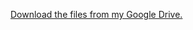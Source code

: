 <a href="https://drive.google.com/drive/folders/1OOaCFWia2imwHCf4gXySLLVRJQCVaCav?usp=sharing">Download the files from my Google Drive.</a></p>